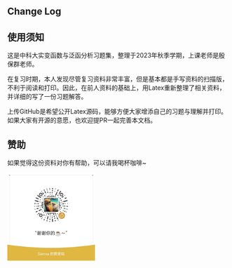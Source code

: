 ## Change Log

## 使用须知
这是中科大实变函数与泛函分析习题集，整理于2023年秋季学期，上课老师是殷保群老师。

在复习时期，本人发现尽管复习资料非常丰富，但是基本都是手写资料的扫描版，不利于阅读和打印。因此，在前人资料的基础上，用Latex重新整理了相关资料，并详细的写了一份习题解答。

上传GitHub是希望公开Latex源码，能够方便大家增添自己的习题与理解并打印。如果大家有开源的意愿，也欢迎提PR一起完善本文档。

## 赞助
如果觉得这份资料对你有帮助，可以请我喝杯咖啡~

<img src="figures/wechatpay.jpg" alt="支付宝" style="width: 200px; height: auto;">
